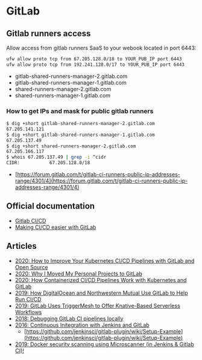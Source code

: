 # GitLab

## Gitlab runners access

Allow access from gitlab runners SaaS to your webook located in port 6443:

```bash
ufw allow proto tcp from 67.205.128.0/18 to YOUR_PUB_IP port 6443
ufw allow proto tcp from 192.241.128.0/17 to YOUR_PUB_IP port 6443
```

* gitlab-shared-runners-manager-2.gitlab.com
* gitlab-shared-runners-manager-1.gitlab.com
* shared-runners-manager-2.gitlab.com
* shared-runners-manager-1.gitlab.com

### How to get IPs and mask for public gitlab runners

```bash
$ dig +short gitlab-shared-runners-manager-2.gitlab.com
67.205.141.121
$ dig +short gitlab-shared-runners-manager-1.gitlab.com
67.205.137.49
$ dig +short shared-runners-manager-2.gitlab.com
67.205.166.117
$ whois 67.205.137.49 | grep -i ^cidr
CIDR:           67.205.128.0/18
```

* [https://forum.gitlab.com/t/gitlab-ci-runners-public-ip-addresses-range/4301/4](https://forum.gitlab.com/t/gitlab-ci-runners-public-ip-addresses-range/4301/4)

## Official documentation

* [Gitlab CI/CD](https://docs.gitlab.com/ee/ci/)
* [Making CI/CD easier with GitLab](https://about.gitlab.com/blog/2017/07/13/making-ci-easier-with-gitlab/)

## Articles

* [2020: How to Improve Your Kubernetes CI/CD Pipelines with GitLab and Open Source](https://thenewstack.io/how-to-improve-your-kubernetes-ci-cd-pipelines-with-gitlab-and-open-source/])
* [2020: Why I Moved My Personal Projects to GitLab](https://thenewstack.io/why-i-moved-my-personal-projects-to-gitlab/)
* [2020: How Containerized CI/CD Pipelines Work with Kubernetes and GitLab](https://thenewstack.io/part-1-how-to-improve-enhance-your-kubernetes-ci-cd-pipelines-with-gitlab-and-open-source/)
* [2019: How DigitalOcean and Northwestern Mutual Use GitLab to Help Run CI/CD](https://thenewstack.io/how-digitalocean-and-northwestern-mutual-use-gitlab-to-help-run-ci-cd/)
* [2019: GitLab Uses TriggerMesh to Offer Knative-Based Serverless Workflows](https://thenewstack.io/gitlab-uses-triggermesh-to-offer-knative-based-serverless-workflows/)
* [2018: Debugging GitLab CI pipelines locally](https://campfirecode.medium.com/debugging-gitlab-ci-pipelines-locally-e2699608f4df)
* [2016: Continuous Initegration with Jenkins and GitLab](https://medium.com/@teeks99/continuous-integration-with-jenkins-and-gitlab-fa770c62e88a#.c4j4to4ys)
  * [https://github.com/jenkinsci/gitlab-plugin/wiki/Setup-Example](https://github.com/jenkinsci/gitlab-plugin/wiki/Setup-Example)
* [2019: Docker security scanning using Microscanner (in Jenkins & Gitlab CI)!](https://aboullaite.me/docker-security-scan/)

